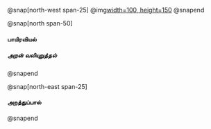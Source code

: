 
@snap[north-west span-25]
@img[width=100, height=150](assets/img/thirukkural-logo.png)
@snapend

@snap[north span-50]
#### பாயிரவியல்

##### அறன் வலியுறுத்தல்
@snapend

@snap[north-east span-25]
#### அறத்துப்பால்
@snapend